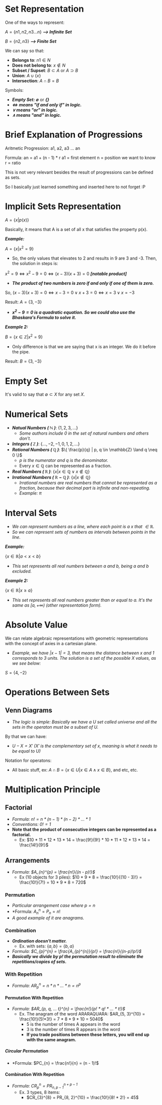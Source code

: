 # Set Representation

One of the ways to represent:

$A = \{ n1, n2, n3 ... n \}$ ***--> Infinite Set***

$B = \{ n2, n3 \}$ ***--> Finite Set***

We can say so that:

- **Belongs to**: $n1 \in N$
- **Does not belong to**: $x \notin N$
- **Subset / Supset**: $B \subset A$ or $A \supset B$
- **Union**: $A \cup \{ x \}$
- **Intersection**: $A \cap B = B$

Symbols:

- ***Empty Set: $\emptyset$*** or ***$\{\}$***
- ***$\Leftrightarrow$ means "if and only if" in logic.***
- ***$\lor$ means "or" in logic.***
- ***$\land$ means "and" in logic.***

# Brief Explanation of Progressions

Aritmetic Progression: a1, a2, a3 ... an

Formula: an = a1 + (n - 1) * r
a1 = first element
n = position we want to know
r = ratio

This is not very relevant besides the result of progressions can be defined as sets.

So I basically just learned something and inserted here to not forget :P

# Implicit Sets Representation

$A = \{ x | p(x) \}$

Basically, it means that A is a set of all x that satisfies the property p(x).

***Example:***

$A = \{ x | x^2 = 9 \}$

- So, the only values that elevates to 2 and results in 9 are 3 and -3. Then, the solution in steps is:

$x^2 = 9 \Leftrightarrow x^2 - 9 = 0 \Leftrightarrow (x - 3)(x + 3) = 0$ ***[notable product]***

- ***The product of two numbers is zero if and only if one of them is zero.***

So, $(x - 3)(x + 3) = 0 \Leftrightarrow x - 3 = 0 \lor x + 3 = 0 \Leftrightarrow x = 3 \lor x = -3$

Result: $A = \{ 3, -3 \}$

- ***$x^2 -9 = 0$ is a quadratic equation. So we could also use the Bhaskara's Formula to solve it.***

***Example 2:***

$B = \{ x \in \mathbb{Z} | x^2 = 9 \}$

- Only difference is that we are saying that x is an integer. We do it before the pipe.

Result: $B = \{ 3, -3 \}$

# Empty Set

It's valid to say that $\emptyset \subset X$ for any set *X*.

# Numerical Sets

- ***Natual Numbers ( $\mathbb{N}$ )***: $\{ 1, 2, 3, ... \}$
    - *Some authors include 0 in the set of natural numbers and others don't.*
- ***Integers ( $\mathbb{Z}$ )***: $\{ ..., -2, -1, 0, 1, 2, ... \}$
- ***Rational Numbers ( $\mathbb{Q}$ )***: $\{ \frac{p}{q} | p, q \in \mathbb{Z} \land q \neq 0 \}$
    - *$p$ is the numerator and $q$ is the denominator.*
    - Every $x \in \mathbb{Q}$ can be represented as a fraction.
- ***Real Numbers ( $\mathbb{R}$ )***: $\{ x | x \in \mathbb{Q} \lor x \notin \mathbb{Q} \}$
- ***Irrational Numbers ( $\mathbb{R} - \mathbb{Q}$ )***: $\{ x | x \notin \mathbb{Q} \}$
    - *Irrational numbers are real numbers that cannot be represented as a fraction, because their decimal part is infinite and non-repeating.*
    - *Example: $\pi$*

# Interval Sets

- *We can represent numbers as a line, where each point is a $x$ that $\in \mathbb{R}$.*
- *So we can represent sets of numbers as intervals between points in the line.*

***Example:***

$\{x \in \mathbb{R} | a < x < b\}$

- *This set represents all real numbers between $a$ and $b$, being $a$ and $b$ excluded.*

***Example 2:***

$\{x \in \mathbb{R} | x \geq a\}$

- *This set represents all real numbers greater than or equal to $a$. It's the same as $[a, +\infty)$ (other representation form).*

# Absolute Value

We can relate algebraic representations with geometric representations with the concept of axies in a cartesian plane.

- *Example, we have $|x - 1| = 3$, that means the distance between x and 1 corresponds to 3 units. The solution is a set of the possible X values, as we see below:*

$S = \{4, -2\}$

# Operations Between Sets

## Venn Diagrams

- *The logic is simple: Basically we have a $U$ set called universe and all the sets in the operaton must be a subset of $U$.*

By that we can have:

- *$U - X = X'$ ($X'$ is the complementary set of $x$, meaning is what it needs to be equal to $U$)*

Notation for operatons:

- All basic stuff, ex: $A \cap B = \{ x \in U | x \in A \land x \in B \}$, and etc, etc.

# Multiplication Principle

## Factorial

- *Formula: $n! = n * (n - 1) * (n - 2) * ... * 1$*
- *Conventions: $0! = 1$*
- **Note that the product of consecutive integers can be represented as a factorial.**
    - Ex: $10 * 11 * 12 * 13 * 14 = \frac{9!}{9!} * 10 * 11 * 12 * 13 * 14 = \frac{14!}{9!}$

## Arrangements

- *Formula: $A_{n}^{p} = \frac{n!}{(n - p)!}$*
    - Ex (10 objects for 3 piles): $10 * 9 * 8 = \frac{10!}{(10 - 3)!} = \frac{10!}{7!} = 10 * 9 * 8 = 720$

### Permutation

- *Particular arrangement case where $p = n$*
- *Formula: $A_{n}^{n} = P_{n} = n!$
- *A good example of it are anagrams.*

### Combination

- ***Ordination doesn't matter.***
    - Ex. with sets: $\{a, b\} = \{b, a\}$
- *Formula: $C_{p}^{n} = \frac{A_{p}^{n}}{p!} = \frac{n!}{(n-p)!p!}$*
- ***Basically we divide by $p!$ the permutation result to eliminate the repetitions/copies of sets.***

### With Repetition

- *Formula: $AR_{p}^{n} = n * n * ... * n = n^p$*

#### Permutation With Repetition

- *Formula: $AR_{p, q, ... t}^{n} = \frac{n!}{p! * q! * ... * t!}$*
    - Ex. The anagram of the word ARARAQUARA: $AR_{5, 3}^{10} = \frac{10!}{5!*3!} = 7 * 8 * 9 * 10 = 5040$
        - 5 is the number of times A appears in the word
        - 3 is the number of times R appears in the word
        - **If you trade positions between these letters, you will end up with the same anagram.**

##### Circular Permutation

- *Formula: $PC_{n} = \frac{n!}{n} = (n - 1)!$

#### Combination With Repetition

- *Formula: $CR_{p}^{n} = PR_{n, p - 1}^{n + p - 1}$*
    - Ex. 3 types, 8 items:
        - $CR_{3}^{8} = PR_{8, 2}^{10} = \frac{10!}{8! * 2!} = 45$
